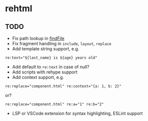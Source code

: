 # rehtml

## TODO

- Fix path lookup in [findFile](https://github.com/yoursdearboy/rehtml/blob/main/src/utils.js#L43C17-L43C25)
- Fix fragment handling in `include`, `layout`, `replace`
- Add template string support, e.g.

```
re:text="${last_name} is ${age} years old"
```

- Add default to `re:text` in case of null?
- Add scripts with rehype support
- Add context support, e.g.

```
re:replace="component.html" re:context="{a: 1, b: 2}"
```

or?

```
re:replace="component.html" re:a="1" re:b="2"
```

- LSP or VSCode extension for syntax highlighting, ESLint support
